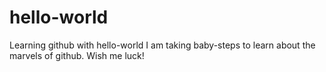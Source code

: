 # hello-world
Learning github with hello-world
I am taking baby-steps to learn about the marvels of github. Wish me luck!
